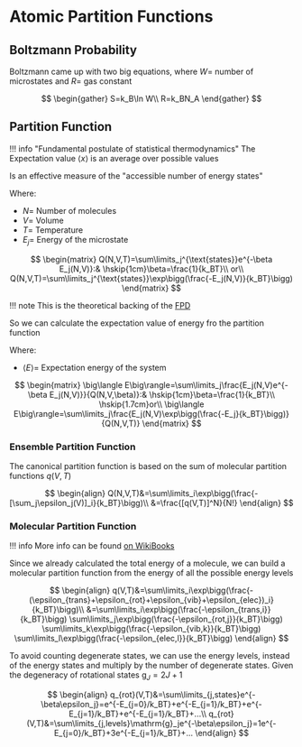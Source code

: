 # Atomic Partition Functions

## Boltzmann Probability

Boltzmann came up with two big equations, where $W=$ number of microstates and $R=$ gas constant

$$
\begin{gather}
S=k_B\ln W\\
R=k_BN_A
\end{gather}
$$

## Partition Function

!!! info "Fundamental postulate of statistical thermodynamics"
	The Expectation value $\big\langle x\big\rangle$ is an average over possible values

Is an effective measure of the "accessible number of energy states"

Where:

* $N=$ Number of molecules
* $V=$ Volume
* $T=$ Temperature
* $E_j=$ Energy of the microstate

$$
\begin{matrix}
Q(N,V,T)=\sum\limits_j^{\text{states}}e^{-\beta E_j(N,V)}:& \hskip{1cm}\beta=\frac{1}{k_BT}\\
or\\
Q(N,V,T)=\sum\limits_j^{\text{states}}\exp\bigg(\frac{-E_j(N,V)}{k_BT}\bigg)
\end{matrix}
$$

!!! note
	This is the theoretical backing of the [FPD](../../../../../Homeless%20Equations/comp-thermo/#boltzmann-distributions-fractional-population-distribution)



So we can calculate the expectation value of energy fro the partition function

Where:

* $\big\langle E\big\rangle=$ Expectation energy of the system

$$
\begin{matrix}
\big\langle E\big\rangle=\sum\limits_j\frac{E_j(N,V)e^{-\beta E_j(N,V)}}{Q(N,V,\beta)}:& \hskip{1cm}\beta=\frac{1}{k_BT}\\
\hskip{1.7cm}or\\
\big\langle E\big\rangle=\sum\limits_j\frac{E_j(N,V)\exp\bigg(\frac{-E_j}{k_BT}\bigg)}{Q(N,V,T)}
\end{matrix}
$$

### Ensemble Partition Function

The canonical partition function is based on the sum of molecular partition functions $q(V,T)$

$$
\begin{align}
Q(N,V,T)&=\sum\limits_i\exp\bigg(\frac{-[\sum_j\epsilon_j(V)]_i}{k_BT}\bigg)\\
&=\frac{[q(V,T)]^N}{N!}
\end{align}
$$

### Molecular Partition Function

!!! info
	More info can be found [on WikiBooks](https://en.wikibooks.org/wiki/Statistical_Thermodynamics_and_Rate_Theories/Molecular_partition_functions)

Since we already calculated the total energy of a molecule, we can build a molecular partition function from the energy of all the possible energy levels


$$
\begin{align}
q(V,T)&=\sum\limits_i\exp\bigg(\frac{-(\epsilon_{trans}+\epsilon_{rot}+\epsilon_{vib}+\epsilon_{elec})_i}{k_BT}\bigg)\\
&=\sum\limits_i\exp\bigg(\frac{-\epsilon_{trans,i}}{k_BT}\bigg)
\sum\limits_j\exp\bigg(\frac{-\epsilon_{rot,j}}{k_BT}\bigg)
\sum\limits_k\exp\bigg(\frac{-\epsilon_{vib,k}}{k_BT}\bigg)
\sum\limits_l\exp\bigg(\frac{-\epsilon_{elec,l}}{k_BT}\bigg)
\end{align}
$$

To avoid counting degenerate states, we can use the energy levels, instead of the energy states and multiply by the number of degenerate states. Given the degeneracy of rotational states $\mathrm{g}_J=2J+1$


$$
\begin{align}
q_{rot}(V,T)&=\sum\limits_{j,states}e^{-\beta\epsilon_j}=e^{-E_{j=0}/k_BT}+e^{-E_{j=1}/k_BT}+e^{-E_{j=1}/k_BT}+e^{-E_{j=1}/k_BT}+...\\
q_{rot}(V,T)&=\sum\limits_{j,levels}\mathrm{g}_je^{-\beta\epsilon_j}=1e^{-E_{j=0}/k_BT}+3e^{-E_{j=1}/k_BT}+...
\end{align}
$$

